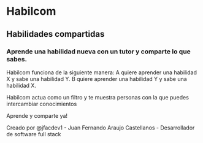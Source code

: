 # Habilcom 
## Habilidades compartidas

### Aprende una habilidad nueva con un tutor y comparte lo que sabes.

Habilcom funciona de la siguiente manera: A quiere aprender una habilidad X y sabe una habilidad Y. B quiere aprender una habilidad Y y sabe una habilidad X. 

Habilcom actua como un filtro y te muestra personas con la que puedes intercambiar conocimientos

Aprende y comparte ya!

Creado por @jfacdev1 - Juan Fernando Araujo Castellanos - Desarrollador de software full stack 
